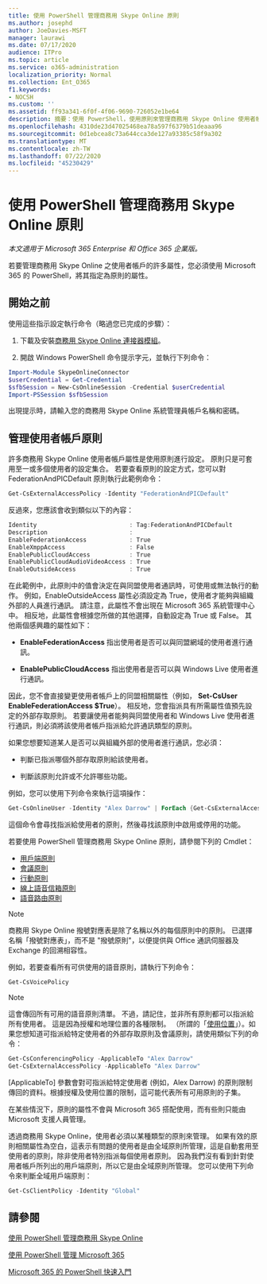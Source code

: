 ```yaml
---
title: 使用 PowerShell 管理商務用 Skype Online 原則
ms.author: josephd
author: JoeDavies-MSFT
manager: laurawi
ms.date: 07/17/2020
audience: ITPro
ms.topic: article
ms.service: o365-administration
localization_priority: Normal
ms.collection: Ent_O365
f1.keywords:
- NOCSH
ms.custom: ''
ms.assetid: ff93a341-6f0f-4f06-9690-726052e1be64
description: 摘要：使用 PowerShell，使用原則來管理商務用 Skype Online 使用者帳戶屬性。
ms.openlocfilehash: 4310de23d47025468ea78a597f6379b51deaaa96
ms.sourcegitcommit: 0d1ebcea8c73a644cca3de127a93385c58f9a302
ms.translationtype: MT
ms.contentlocale: zh-TW
ms.lasthandoff: 07/22/2020
ms.locfileid: "45230429"
---
```

# <a name="manage-skype-for-business-online-policies-with-powershell"></a>使用 PowerShell 管理商務用 Skype Online 原則

*本文適用于 Microsoft 365 Enterprise 和 Office 365 企業版。*

若要管理商務用 Skype Online 之使用者帳戶的許多屬性，您必須使用 Microsoft 365 的 PowerShell，將其指定為原則的屬性。
  
## <a name="before-you-begin"></a>開始之前

使用這些指示設定執行命令（略過您已完成的步驟）：
  
1. 下載及安裝[商務用 Skype Online 連接器模組](https://www.microsoft.com/download/details.aspx?id=39366)。
    
2. 開啟 Windows PowerShell 命令提示字元，並執行下列命令： 
    
```powershell
Import-Module SkypeOnlineConnector
$userCredential = Get-Credential
$sfbSession = New-CsOnlineSession -Credential $userCredential
Import-PSSession $sfbSession
  ```

出現提示時，請輸入您的商務用 Skype Online 系統管理員帳戶名稱和密碼。
    
## <a name="manage-user-account-policies"></a>管理使用者帳戶原則

許多商務用 Skype Online 使用者帳戶屬性是使用原則進行設定。 原則只是可套用至一或多個使用者的設定集合。 若要查看原則的設定方式，您可以對 FederationAndPICDefault 原則執行此範例命令：
  
```powershell
Get-CsExternalAccessPolicy -Identity "FederationAndPICDefault"
```

反過來，您應該會收到類似以下的內容：
  
```powershell
Identity                          : Tag:FederationAndPICDefault
Description                       :
EnableFederationAccess            : True
EnableXmppAccess                  : False
EnablePublicCloudAccess           : True
EnablePublicCloudAudioVideoAccess : True
EnableOutsideAccess               : True
```

在此範例中，此原則中的值會決定在與同盟使用者通訊時，可使用或無法執行的動作。 例如，EnableOutsideAccess 屬性必須設定為 True，使用者才能夠與組織外部的人員進行通訊。 請注意，此屬性不會出現在 Microsoft 365 系統管理中心中。 相反地，此屬性會根據您所做的其他選擇，自動設定為 True 或 False。 其他兩個感興趣的屬性如下：
  
- **EnableFederationAccess** 指出使用者是否可以與同盟網域的使用者進行通訊。
    
- **EnablePublicCloudAccess** 指出使用者是否可以與 Windows Live 使用者進行通訊。
    
因此，您不會直接變更使用者帳戶上的同盟相關屬性（例如， **Set-CsUser EnableFederationAccess $True**）。 相反地，您會指派具有所需屬性值預先設定的外部存取原則。 若要讓使用者能夠與同盟使用者和 Windows Live 使用者進行通訊，則必須將該使用者帳戶指派給允許通訊類型的原則。
  
如果您想要知道某人是否可以與組織外部的使用者進行通訊，您必須：
  
- 判斷已指派哪個外部存取原則給該使用者。
    
- 判斷該原則允許或不允許哪些功能。
    
例如，您可以使用下列命令來執行這項操作：
  
```powershell
Get-CsOnlineUser -Identity "Alex Darrow" | ForEach {Get-CsExternalAccessPolicy -Identity $_.ExternalAccessPolicy}
```

這個命令會尋找指派給使用者的原則，然後尋找該原則中啟用或停用的功能。
  
若要使用 PowerShell 管理商務用 Skype Online 原則，請參閱下列的 Cmdlet：

- [用戶端原則](https://docs.microsoft.com/previous-versions//mt228132(v=technet.10)#client-policy-cmdlets)
- [會議原則](https://docs.microsoft.com/previous-versions//mt228132(v=technet.10)#conferencing-policy-cmdlets)
- [行動原則](https://docs.microsoft.com/previous-versions//mt228132(v=technet.10)#mobile-policy-cmdlets)
- [線上語音信箱原則](https://docs.microsoft.com/previous-versions//mt228132(v=technet.10)#online-voicemail-policy-cmdlets)
- [語音路由原則](https://docs.microsoft.com/previous-versions//mt228132(v=technet.10)#voice-routing-policy-cmdlets)


> [!NOTE]
> 商務用 Skype Online 撥號對應表是除了名稱以外的每個原則中的原則。 已選擇名稱「撥號對應表」，而不是 "撥號原則"，以便提供與 Office 通訊伺服器及 Exchange 的回溯相容性。 
  
例如，若要查看所有可供使用的語音原則，請執行下列命令：
  
```powershell
Get-CsVoicePolicy
```

> [!NOTE]
> 這會傳回所有可用的語音原則清單。 不過，請記住，並非所有原則都可以指派給所有使用者。 這是因為授權和地理位置的各種限制。 （所謂的「[使用位置](https://msdn.microsoft.com/library/azure/dn194136.aspx)」）。如果您想知道可指派給特定使用者的外部存取原則及會議原則，請使用類似下列的命令： 

```powershell
Get-CsConferencingPolicy -ApplicableTo "Alex Darrow"
Get-CsExternalAccessPolicy -ApplicableTo "Alex Darrow"
```

[ApplicableTo] 參數會對可指派給特定使用者 (例如，Alex Darrow) 的原則限制傳回的資料。根據授權及使用位置的限制，這可能代表所有可用原則的子集。 
  
在某些情況下，原則的屬性不會與 Microsoft 365 搭配使用，而有些則只能由 Microsoft 支援人員管理。 
  
透過商務用 Skype Online，使用者必須以某種類型的原則來管理。 如果有效的原則相關屬性為空白，這表示有問題的使用者是由全域原則所管理，這是自動套用至使用者的原則，除非使用者特別指派每個使用者原則。 因為我們沒有看到針對使用者帳戶所列出的用戶端原則，所以它是由全域原則所管理。 您可以使用下列命令來判斷全域用戶端原則：
  
```powershell
Get-CsClientPolicy -Identity "Global"
```

## <a name="see-also"></a>請參閱

[使用 PowerShell 管理商務用 Skype Online](manage-skype-for-business-online-with-office-365-powershell.md)
  
[使用 PowerShell 管理 Microsoft 365](manage-office-365-with-office-365-powershell.md)
  
[Microsoft 365 的 PowerShell 快速入門](getting-started-with-office-365-powershell.md)

